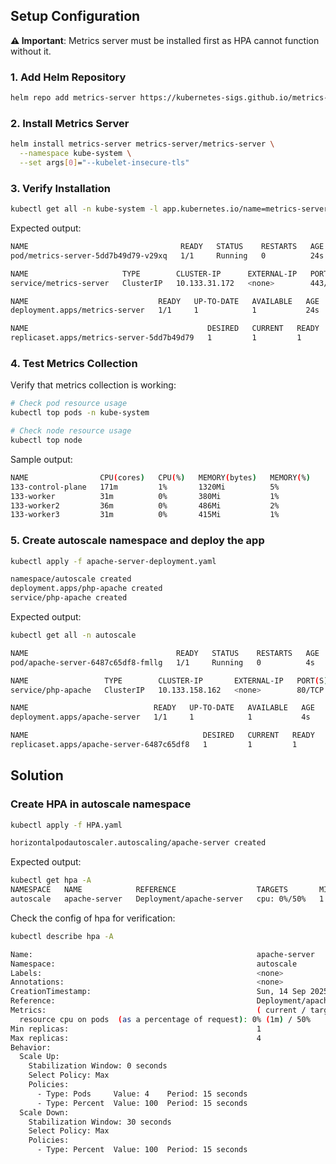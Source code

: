 ## Setup Configuration

**⚠️ Important**: Metrics server must be installed first as HPA cannot function without it.

### 1. Add Helm Repository

```bash
helm repo add metrics-server https://kubernetes-sigs.github.io/metrics-server/
```

### 2. Install Metrics Server

```bash
helm install metrics-server metrics-server/metrics-server \
  --namespace kube-system \
  --set args[0]="--kubelet-insecure-tls"
```

### 3. Verify Installation

```bash
kubectl get all -n kube-system -l app.kubernetes.io/name=metrics-server
```

Expected output:
```bash
NAME                                  READY   STATUS    RESTARTS   AGE
pod/metrics-server-5dd7b49d79-v29xq   1/1     Running   0          24s

NAME                     TYPE        CLUSTER-IP      EXTERNAL-IP   PORT(S)   AGE
service/metrics-server   ClusterIP   10.133.31.172   <none>        443/TCP   24s

NAME                             READY   UP-TO-DATE   AVAILABLE   AGE
deployment.apps/metrics-server   1/1     1            1           24s

NAME                                        DESIRED   CURRENT   READY   AGE
replicaset.apps/metrics-server-5dd7b49d79   1         1         1       24s
```
### 4. Test Metrics Collection

Verify that metrics collection is working:

```bash
# Check pod resource usage
kubectl top pods -n kube-system

# Check node resource usage
kubectl top node
```

Sample output:
```bash
NAME                CPU(cores)   CPU(%)   MEMORY(bytes)   MEMORY(%)   
133-control-plane   171m         1%       1320Mi          5%          
133-worker          31m          0%       380Mi           1%          
133-worker2         36m          0%       486Mi           2%          
133-worker3         31m          0%       415Mi           1%   
```

### 5. Create autoscale namespace and deploy the app

```bash
kubectl apply -f apache-server-deployment.yaml 

namespace/autoscale created
deployment.apps/php-apache created
service/php-apache created
```

Expected output:
```bash
kubectl get all -n autoscale

NAME                                 READY   STATUS    RESTARTS   AGE
pod/apache-server-6487c65df8-fmllg   1/1     Running   0          4s

NAME                 TYPE        CLUSTER-IP       EXTERNAL-IP   PORT(S)   AGE
service/php-apache   ClusterIP   10.133.158.162   <none>        80/TCP    4s

NAME                            READY   UP-TO-DATE   AVAILABLE   AGE
deployment.apps/apache-server   1/1     1            1           4s

NAME                                       DESIRED   CURRENT   READY   AGE
replicaset.apps/apache-server-6487c65df8   1         1         1       4s
```

## Solution 

### Create HPA in autoscale namespace

```bash
kubectl apply -f HPA.yaml 

horizontalpodautoscaler.autoscaling/apache-server created
```

Expected output:
```bash
kubectl get hpa -A
NAMESPACE   NAME            REFERENCE                  TARGETS       MINPODS   MAXPODS   REPLICAS   AGE
autoscale   apache-server   Deployment/apache-server   cpu: 0%/50%   1         4         1          36s
```

Check the config of hpa for verification:
```bash
kubectl describe hpa -A

Name:                                                  apache-server
Namespace:                                             autoscale
Labels:                                                <none>
Annotations:                                           <none>
CreationTimestamp:                                     Sun, 14 Sep 2025 18:15:18 +0700
Reference:                                             Deployment/apache-server
Metrics:                                               ( current / target )
  resource cpu on pods  (as a percentage of request): 0% (1m) / 50%
Min replicas:                                          1
Max replicas:                                          4
Behavior:
  Scale Up:
    Stabilization Window: 0 seconds
    Select Policy: Max
    Policies:
      - Type: Pods     Value: 4    Period: 15 seconds
      - Type: Percent  Value: 100  Period: 15 seconds
  Scale Down:
    Stabilization Window: 30 seconds
    Select Policy: Max
    Policies:
      - Type: Percent  Value: 100  Period: 15 seconds
```